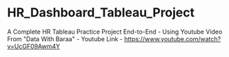 # HR_Dashboard_Tableau_Project
 A Complete HR Tableau Practice Project End-to-End - Using Youtube Video From "Data With Baraa" - Youtube Link - https://www.youtube.com/watch?v=UcGF09Awm4Y
